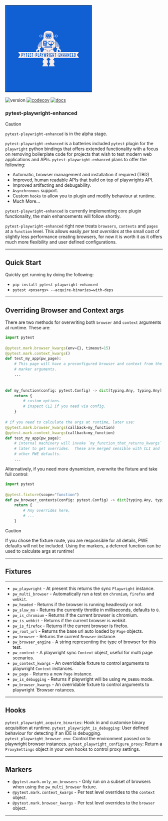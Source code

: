 <img src="https://github.com/symonk/pytest-playwright-enhanced/blob/main/.github/images/logo.png" border="1" width="275" height="275">

![version](https://img.shields.io/pypi/v/pytest-playwright-enhanced?color=%2342f54b&label=&style=flat-square)
[![codecov](https://codecov.io/gh/symonk/pytest-playwright-enhanced/branch/main/graph/badge.svg)](https://codecov.io/gh/symonk/pytest-playwright-enhanced)
[![docs](https://img.shields.io/badge/documentation-online-brightgreen.svg)](https://symonk.github.io/pytest-playwright-enhanced/)


### pytest-playwright-enhanced


> [!CAUTION]
> `pytest-playwright-enhanced` is in the alpha stage.


`pytest-playwright-enhanced` is a batteries included `pytest` plugin for the `playwright` python bindings that 
offers extended functionality with a focus on removing boilerplate code for projects that wish to test modern 
web applications and APIs. `pytest-playwright-enhanced` plans to offer the following:

 * Automatic, browser management and installation if required (TBD)
 * Improved, human readable APIs that build on top of playwrights API.
 * Improved artifacting and debugability.
 * `Asynchronous` support.
 * Custom `hooks` to allow you to plugin and modify behaviour at runtime.
 * Much More...

 `pytest-playwright-enhanced` is currently implementing core plugin functionality, the main enhancements
 will follow shortly.

 `pytest-playwright-enhanced` right now treats `browsers`, `contexts` and `pages` at a `function` level.  This allows
 easily _per test overrides_ at the small cost of slightly less performance creating browsers, for now it is worth it
 as it offers much more flexibility and user defined configurations.

-----

## Quick Start

Quickly get running by doing the following:

* `pip install pytest-playwright-enhanced`
* `pytest <posargs> --acquire-binaries=with-deps`


-----


## Overriding Browser and Context args

There are two methods for overwriting both `browser` and `context` arguments at runtime.  These are:

```python
import pytest

@pytest.mark.browser_kwargs(env={}, timeout=15)
@pytest.mark.context_kwargs()
def test_my_app(pw_page):
    # This page will have a preconfigured browser and context from the 
    # marker arguments.
    ...


def my_function(config: pytest.Config) -> dict[typing.Any, typing.Any]:
    return {
        # custom options.
        # inspect CLI if you need via config.
    }

# if you need to calculate the args at runtime, later use:
@pytest.mark.browser_kwargs(callback=my_function)
@pytest.mark.context_kwargs(callback=my_function)
def test_my_app(pw_page):
    # internal machinery will invoke `my_function_that_returns_kwargs` 
    # later to get overrides.  These are merged sensible with CLI and 
    # other PWE defaults.
    ...
```

Alternatively, if you need more dynamicism, overwrite the fixture and take full control:

```python
import pytest

@pytest.fixture(scope="function")
def pw_browser_contexts(config: pytest.Config) -> dict[typing.Any, typing.Any]:
    return {
        # Any overrides here,
        # ...
    }
```

> [!CAUTION]
> If you chose the fixture route, you are responsible for all details, PWE defaults will not be included.
> Using the markers, a deferred function can be used to calculate args at runtime!

-----


## Fixtures

-----

 * `pw_playwright` - At present this returns the sync `Playwright` instance.
 * `pw_multi_browser` - Automatically run a test on `chromium`, `firefox` and `webkit`.
 * `pw_headed` - Returns if the browser is running headlessly or not.
 * `pw_slow_mo` - Returns the currently throttle in milliseconds, defaults to `0`.
 * `pw_is_chromium` - Returns if the current browser is chromium.
 * `pw_is_webkit` - Returns if the current browser is webkit.
 * `pw_is_firefox` - Returns if the current browser is firefox.
 * `pw_root_url` - Returns the base url auto loaded by `Page` objects.
 * `pw_browser` - Returns the current `Browser` instance.
 * `pw_browser_engine` - A string representing the type of browser for this test.
 * `pw_context` - A playwright sync `Context` object, useful for multi page scenarios.
 * `pw_context_kwargs` - An overridable fixture to control arguments to playwright `Context` instances.
 * `pw_page` - Returns a new `Page` instance.
 * `pw_is_debugging` - Returns if playwright will be using `PW_DEBUG` mode.
 * `pw_browser_kwargs` - An overridable fixture to control arguments to playwright `Browser
nstances.

-----


## Hooks

`pytest_playwright_acquire_binaries`: Hook in and customise binary acquisition at runtime.
`pytest_playwright_is_debugging`: User defined behaviour for detecting if an IDE is debugging.
`pytest_playwright_browser_env`: Control the environment passed on to playwright browser instances.
`pytest_playwright_configure_proxy`: Return a `ProxySettings` object in your own hooks to control proxy settings.


-----

## Markers

 - `@pytest.mark.only_on_browsers` - Only run on a subset of browsers when using the `pw_multi_browser` fixture.
 - `@pytest.mark.context_kwargs` - Per test level overrides to the `context` object.
 - `@pytest.mark.browser_kwargs` - Per test level overrides to the `browser` object.

----- 
